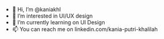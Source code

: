 - 👋 Hi, I’m @kaniakhl
- 👀 I’m interested in UI/UX design
- 🌱 I’m currently learning on UI Design
- 📫 You can reach me on linkedin.com/kania-putri-khalilah
